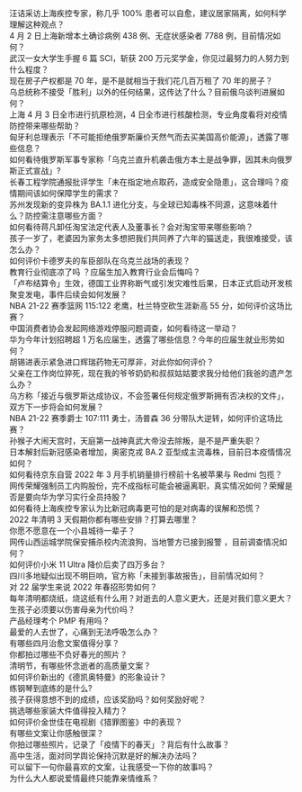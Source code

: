 汪诘采访上海疾控专家，称几乎 100% 患者可以自愈，建议居家隔离，如何科学理解这种观点？  
4 月 2 日上海新增本土确诊病例 438 例、无症状感染者 7788 例，目前情况如何？  
武汉一女大学生手握 6 篇 SCI，斩获 200 万元奖学金，你见过最努力的人努力到什么程度？  
现在房子产权都是 70 年，是不是就相当于我们花几百万租了 70 年的房子？  
乌总统称不接受「胜利」以外的任何结果，这传达了什么？目前俄乌谈判进展如何？  
上海 4 月 3 日全市进行抗原检测，4 日全市进行核酸检测，专业角度看将对疫情防控带来哪些帮助？  
匈牙利总理表示「不可能拒绝俄罗斯廉价天然气而去买美国高价能源」，透露了哪些信息？  
如何看待俄罗斯军事专家称「乌克兰直升机袭击俄方本土是战争罪，因其未向俄罗斯正式宣战」?  
长春工程学院通报批评学生「未在指定地点取药，造成安全隐患」，这合理吗？疫情期间该如何保障学生的需求？  
苏州发现新的变异株为 BA.1.1 进化分支，与全球已知毒株不同源，这意味着什么？防控需注意哪些方面？  
如何看待蒋凡卸任淘宝法定代表人及董事长？会对淘宝带来哪些影响？  
孩子一岁了，老婆因为家务太多想把我们共同养了六年的猫送走，我很难接受，该怎么办？  
如何评价卡德罗夫的车臣部队在乌克兰战场的表现？  
教育行业彻底凉了吗 ？应届生加入教育行业会后悔吗？  
「卢布结算令」生效，德国工业界称断气或引发灾难性后果，日本正式启动开发核聚变发电，事件后续会如何发展？  
NBA 21-22 赛季篮网 115:122 老鹰，杜兰特空砍生涯新高 55 分，如何评价这场比赛？  
中国消费者协会发起网络游戏停服问题调查，如何看待这一举动？  
华为今年计划招聘超 1 万名应届生，透露了哪些信息？今年的应届生就业形势如何？  
胡锡进表示紧急进口辉瑞药物无可厚非，对此你如何评价？  
父亲在工作岗位猝死，现在我的爷爷奶奶和叔叔姑姑要求我分给他们我爸的遗产怎么办？  
乌方称「接近与俄罗斯达成协议，不会签署任何规定俄罗斯拥有否决权的文件」，双方下一步将会如何发展？  
NBA 21-22 赛季爵士 107:111 勇士，汤普森 36 分带队大逆转，如何评价这场比赛？  
孙猴子大闹天宫时，天庭第一战神真武大帝没去除叛，是不是严重失职？  
日本解封后新冠感染者增加，奥密克戎 BA.2 亚型成主流毒株，目前日本疫情情况如何？  
如何看待京东自营 2022 年 3 月手机销量排行榜前十名被苹果与 Redmi 包揽？  
网传荣耀强制员工内购股份，完不成指标可能会被逼离职，真实情况如何？荣耀是否是要向华为学习实行全员持股？  
如何看待上海疾控专家认为比新冠病毒更可怕的是对病毒的误解和恐慌？  
2022 年清明 3 天假期你都有哪些安排？打算去哪里？  
你愿不愿意在一个小县城待一辈子？  
网传山西运城学院保安捕杀校内流浪狗，当地警方已接到报警 ，目前调查情况如何？  
如何评价小米 11 Ultra 降价后卖了四万多台？  
四川多地疑似出现不明巨响，官方称「未接到事故报告」，目前情况如何？  
对 22 届学生来说 2022 年春招形势如何？  
每年清明都烧纸，烧这纸有什么用？对逝去的人意义更大，还是对我们意义更大？  
生孩子必须要以伤害母亲为代价吗？  
产品经理考个 PMP 有用吗？  
最爱的人去世了，心痛到无法呼吸怎么办？  
有哪些四月治愈文案值得分享？  
你都拍过哪些不负好春光的照片？  
清明节，有哪些怀念逝者的高质量文案？  
如何评价新出的《德凯奥特曼》的形象设计？  
练钢琴到底练的是什么?  
孩子获得意想不到的成绩，应该奖励吗？如何奖励好呢？  
挑选哪些家装大件值得投入精力？  
如何评价金世佳在电视剧《猎罪图鉴》中的表现？  
有哪些文案让你感触很深？  
你拍过哪些照片，记录了「疫情下的春天」？背后有什么故事？  
高中生活，面对同学舆论保持沉默是好的解决办法吗？  
可以留下一句你最喜欢的文案，让我感受一下你的故事吗？  
为什么大人都说爱情最终只能靠亲情维系？  
